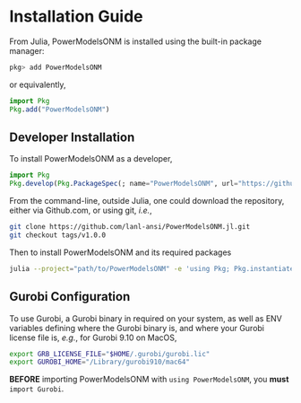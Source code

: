 # Installation Guide

From Julia, PowerModelsONM is installed using the built-in package manager:

```julia
pkg> add PowerModelsONM
```

or equivalently,

```julia
import Pkg
Pkg.add("PowerModelsONM")
```

## Developer Installation

To install PowerModelsONM as a developer,

```julia
import Pkg
Pkg.develop(Pkg.PackageSpec(; name="PowerModelsONM", url="https://github.com/lanl-ansi/PowerModelsONM.jl"))
```

From the command-line, outside Julia, one could download the repository, either via Github.com, or using git, _i.e._,

```sh
git clone https://github.com/lanl-ansi/PowerModelsONM.jl.git
git checkout tags/v1.0.0
```

Then to install PowerModelsONM and its required packages

```sh
julia --project="path/to/PowerModelsONM" -e 'using Pkg; Pkg.instantiate(); Pkg.precompile();'
```

## Gurobi Configuration

To use Gurobi, a Gurobi binary in required on your system, as well as ENV variables defining where the Gurobi binary is, and where your Gurobi license file is, _e.g._, for Gurobi 9.10 on MacOS,

```sh
export GRB_LICENSE_FILE="$HOME/.gurobi/gurobi.lic"
export GUROBI_HOME="/Library/gurobi910/mac64"
```

__BEFORE__ importing PowerModelsONM with `using PowerModelsONM`, you __must__ `import Gurobi`.
